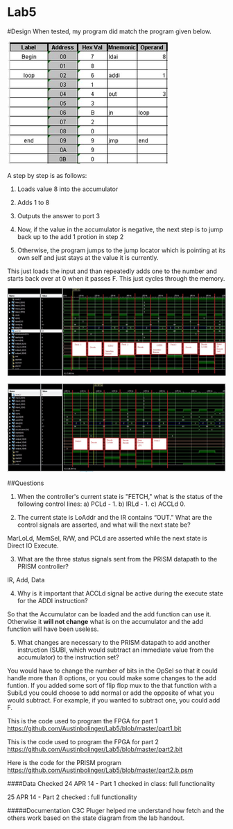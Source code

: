 Lab5
==============

#Design
When tested, my program did match the program given below.

![Program 1](https://github.com/Austinbolinger/Lab5/blob/master/program1.JPG?raw=true "Program 1")

A step by step is as follows:

1) Loads value 8 into the accumulator

2) Adds 1 to 8

3) Outputs the answer to port 3

4) Now, if the value in the accumulator is negative, the next step is to jump back up to the add 1 protion in step 2

5) Otherwise, the program jumps to the jump locator which is pointing at its own self and just stays at the value it is currently.

This just loads the input and than repeatedly adds one to the number and starts back over at 0 when it passes F. This just cycles through the memory.

![instructions from 000-100ns](https://github.com/Austinbolinger/Lab5/blob/master/instructions0-100ns.JPG?raw=true "instructions from 000-100ns")

![instructions from 100-200ns](https://github.com/Austinbolinger/Lab5/blob/master/instructions100-200ns.JPG?raw=true "instructions from 100-200ns")


##Questions
1. When the controller's current state is "FETCH," what is the status of the following control lines: a) PCLd - 1. b) IRLd - 1. c) ACCLd 0.

2. The current state is LoAddr and the IR contains “OUT.”  What are the control signals are asserted, and what will the next state be?
 
MarLoLd, MemSel, R/W, and PCLd are asserted while the next state is Direct IO Execute.

3. What are the three status signals sent from the PRISM datapath to the PRISM controller?

IR, Add, Data

4. Why is it important that ACCLd signal be active during the execute state for the ADDI instruction?

So that the Accumulator can be loaded and the add function can use it. Otherwise it **will not change**
what is on the accumulator and the add function will have been useless. 

5. What changes are necessary to the PRISM datapath to add another instruction (SUBI, which would subtract an immediate value from the accumulator) to the instruction set?
 
You would have to change the number of bits in the OpSel so that it could handle more than 8 options, or you could make some changes to the add funtion. If you added some sort of flip flop mux to the that function with a SubiLd you could choose to add normal or add the opposite of what you would subtract. For example, if you wanted to subtract one, you could add F. 

This is the code used to program the FPGA for part 1
https://github.com/Austinbolinger/Lab5/blob/master/part1.bit

This is the code used to program the FPGA for part 2
https://github.com/Austinbolinger/Lab5/blob/master/part2.bit

Here is the code for the PRISM program
https://github.com/Austinbolinger/Lab5/blob/master/part2.b.psm

####Data Checked
24 APR 14 - Part 1 checked in class: full functionality

25 APR 14 - Part 2 checked : full functionality

#####Documentation
C3C Pluger helped me understand how fetch and the others work based on the state diagram from the lab handout.
